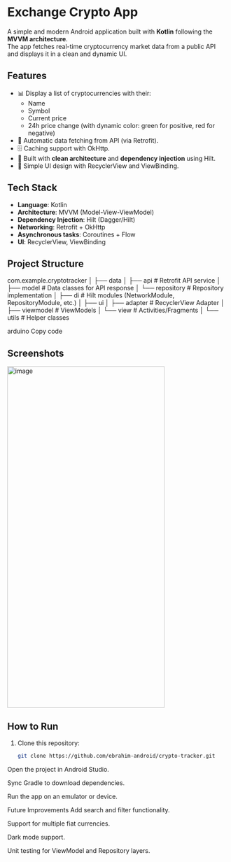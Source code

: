 # Exchange Crypto App

A simple and modern Android application built with **Kotlin** following the **MVVM architecture**.  
The app fetches real-time cryptocurrency market data from a public API and displays it in a clean and dynamic UI.  

## Features

- 📊 Display a list of cryptocurrencies with their:
  - Name  
  - Symbol  
  - Current price  
  - 24h price change (with dynamic color: green for positive, red for negative)  
- 🔄 Automatic data fetching from API (via Retrofit).  
- 🗄️ Caching support with OkHttp.  
- 🧩 Built with **clean architecture** and **dependency injection** using Hilt.  
- 🎨 Simple UI design with RecyclerView and ViewBinding.  

## Tech Stack

- **Language**: Kotlin  
- **Architecture**: MVVM (Model-View-ViewModel)  
- **Dependency Injection**: Hilt (Dagger/Hilt)  
- **Networking**: Retrofit + OkHttp  
- **Asynchronous tasks**: Coroutines + Flow  
- **UI**: RecyclerView, ViewBinding  

## Project Structure

com.example.cryptotracker
│
├── data
│ ├── api # Retrofit API service
│ ├── model # Data classes for API response
│ └── repository # Repository implementation
│
├── di # Hilt modules (NetworkModule, RepositoryModule, etc.)
│
├── ui
│ ├── adapter # RecyclerView Adapter
│ ├── viewmodel # ViewModels
│ └── view # Activities/Fragments
│
└── utils # Helper classes

arduino
Copy code

## Screenshots

<img width="359" height="781" alt="image" src="https://github.com/user-attachments/assets/ae1626ff-ac3f-4cf3-9deb-6f3d2828136a" />

## How to Run

1. Clone this repository:  
   ```bash
   git clone https://github.com/ebrahim-android/crypto-tracker.git
Open the project in Android Studio.

Sync Gradle to download dependencies.

Run the app on an emulator or device.

Future Improvements
Add search and filter functionality.

Support for multiple fiat currencies.

Dark mode support.

Unit testing for ViewModel and Repository layers.
